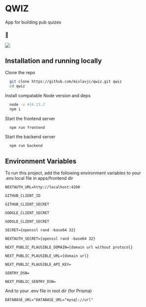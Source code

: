 # QWIZ

App for building pub quizes

### 👀️
<img src="https://user-images.githubusercontent.com/46557266/164997986-62e99ca8-4211-4ceb-8b01-a36541a7040a.png" />

## Installation and running locally

Clone the repo

```bash
  git clone https://github.com/mislavjc/qwiz.git qwiz
  cd qwiz
```
Install compatable Node version and deps
```bash
  node -v #16.13.2
  npm i
```
Start the frontend server
```bash
  npm run frontend
```
Start the backend server
```bash
  npm run backend
```

## Environment Variables

To run this project, add the following environment variables to your .env.local file in apps/frontend dir

`NEXTAUTH_URL=http://localhost:4200`

`GITHUB_CLIENT_ID`

`GITHUB_CLIENT_SECRET`

`GOOGLE_CLIENT_SECRET`

`GOOGLE_CLIENT_SECRET`

`SECRET={openssl rand -base64 32}`

`NEXTAUTH_SECRET={openssl rand -base64 32}`

`NEXT_PUBLIC_PLAUSIBLE_DOMAIN={domain url without protocol}`

`NEXT_PUBLIC_PLAUSIBLE_URL={domain url}`

`NEXT_PUBLIC_PLAUSIBLE_API_KEY=`

`SENTRY_DSN=`

`NEXT_PUBLIC_SENTRY_DSN=`

And to your .env file in root dir (for Prisma)

`DATABASE_URL="DATABASE_URL="mysql://url"`
